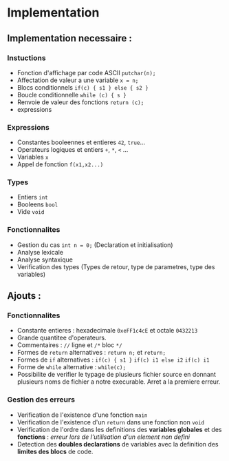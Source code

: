# Implementation
## Implementation necessaire :
### Instuctions
- Fonction d'affichage par code ASCII `putchar(n);`
- Affectation de valeur a une variable `x = n;`
- Blocs conditionnels `if(c) { s1 } else { s2 }`
- Boucle conditionnelle `while (c) { s }`
- Renvoie de valeur des fonctions `return (c);`
- expressions
### Expressions
- Constantes booleennes et entieres `42`, `true`... 
- Operateurs logiques et entiers `+`, `*`, `<` ... 
- Variables `x` 
- Appel de fonction `f(x1,x2...)` 
### Types
- Entiers `int` 
- Booleens `bool` 
- Vide `void`	
### Fonctionnalites
- Gestion du cas `int n = 0;` (Declaration et initialisation)
- Analyse lexicale
- Analyse syntaxique
- Verification des types (Types de retour, type de parametres, type des variables)

## Ajouts :
### Fonctionnalites
- Constante entieres : hexadecimale `0xeFF1c4cE` et octale `0432213` 
- Grande quantitee d'operateurs.
- Commentaires : `//` ligne et `/*` bloc `*/`
- Formes de `return` alternatives : `return n;` et `return;`
- Formes de `if` alternatives : `if(c) { s1 }` `if(c) i1 else i2` `if(c) i1`
- Forme de `while` alternative : `while(c);`
- Possibilite de verifier le typage de plusieurs fichier source en donnant plusieurs noms de fichier a notre execurable. Arret a la premiere erreur.
### Gestion des erreurs
- Verification de l'existence d'une fonction `main`
- Verification de l'existence d'un `return` dans une fonction non `void`
- Verification de l'ordre dans les definitions des **variables globales** et des **fonctions** : *erreur lors de l'utilisation d'un element non defini*
- Detection des **doubles declarations** de variables avec la definition des **limites des blocs** de code.